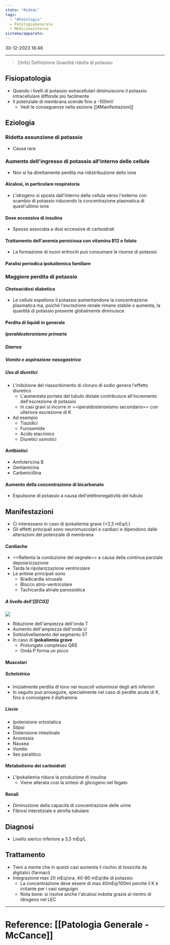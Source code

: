 ```yaml
---
stato: "#ideaL"
tags:
  - "#Patologia"
  - PatologiaGenerale
  - MedicinaInterna
sistema/apparato:
---
```

30-12-2023 18:48

--- 

>[!info] Definizione
>Quantità ridotta di potassio

## Fisiopatologia
- Quando i livelli di potassio extracellulari diminuiscono il potassio intracellulare diffonde più facilmente
- Il potenziale di membrana scende fino a -100mV 
	- Vedi le conseguenze nella sezione [[#Manifestazioni]]
## Eziologia
### Ridotta assunzione di potassio
- Causa rara
### Aumento dell'ingresso di potassio all'interno delle cellule
- Non si ha direttamente perdita ma ridistribuzione dello ione
#### Alcalosi, in particolare respiratoria
- L'idrogeno si sposta dall'interno della cellula verso l'esterno con scambio di potassio riducendo la concentrazione plasmatica di quest'ultimo ione
#### Dose eccessiva di insulina
- Spesso associata a dosi eccessive di carboidrati
#### Trattamento dell'anemia perniciosa con vitamina B12 o folato
- La formazione di nuovi eritrociti può consumare le risorse di potassio
#### Paralisi periodica ipokaliemica familiare
### Maggiore perdita di potassio
#### Chetoacidosi diabetica
- Le cellule espellono il potassio aumentandone la concentrazione plasmatica ma, poiché l'escrezione renale rimane stabile o aumenta, la quantità di potassio presente globalmente diminuisce
#### Perdita di liquidi in generale 
##### Iperaldosteronismo primario
##### Diarrea
##### Vomito e aspirazione nasogastrica
##### Uso di diuretici
- L'inibizione del riassorbimento di cloruro di sodio genera l'effetto diuretico
	- L'aumentata portata del tubulo distale contribuisce all'incremento dell'escrezione di potassio
	- In casi gravi si incorre in ==iperaldosteronismo secondario== con ulteriore escrezione di K
- Ad esempio
	- Tiazidici
	- Furosemide
	- Acido etacrinico
	- Diuretici osmotici
#### Antibiotici
- Amfotericina B
- Gentamicina
- Carbenicillina
#### Aumento della concentrazione di bicarbonato
- Espulsione di potassio a causa dell'elettronegatività del tubulo

## Manifestazioni
- Ci interessano in caso di ipokaliemia grave (<2,5 mEq/L)
- Gli effetti principali sono neuromuscolari e cardiaci e dipendono dalle alterazioni del potenziale di membrana
#### Cardiache
- ==Rallenta la conduzione del segnale== a causa della continua parziale depolarizzazione
- Tarda la ripolarizzazione ventricolare
- Le aritmie principali sono
	- Bradicardia sinusale
	- Blocco atrio-ventricolare
	- Tachicardia atriale parossistica
#####  A livello dell'[[ECG]]
![](https://i.imgur.com/HoP0eBY.png)

- Riduzione dell'ampiezza dell'onda T
- Aumento dell'ampiezza dell'onda U
- Sottoslivellamento del segmento ST
- In caso di **ipokaliemia grave**
	- Prolungato complesso QRS
	- Onda P forma un picco 
#### Muscolari
##### Scheletrico
- Inizialmente perdita di tono nei muscoli voluminosi degli arti inferiori
- In seguito può proseguire, specialmente nel caso di perdite acute di K, fino a coinvolgere il diaframma
##### Liscio
- Ipotensione ortostatica
- Stipsi
- Distensione intestinale
- Anoressia
- Nausea
- Vomito
- Ileo paralitico
#### Metabolismo dei carboidrati
- L'ipokaliemia riduce la produzione di insulina
	- Viene alterata così la sintesi di glicogeno nel fegato
#### Renali
- Diminuzione della capacità di concentrazione delle urine
- Fibrosi interstiziale e atrofia tubulare


## Diagnosi
- Livello sierico inferiore a 3,5 mEq/L

## Trattamento
- Tieni a mente che in questi casi aumenta il rischio di tossicità da digitalici (farmaci)
- Integrazione max 20 mEq/ora, 40-80 mEq/die di potassio
	- La concentrazione deve essere di max 40mEq/100ml perché il K è irritante per i vasi sanguigni
	- Nota bene: si risolve anche l'alcalosi indotta grazie al rientro di idrogeno nel LEC 






--- 
# Reference: [[Patologia Generale - McCance]]